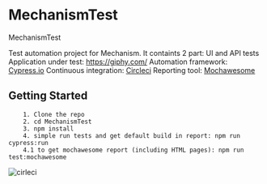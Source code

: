 # MechanismTest
 MechanismTest

Test automation project for Mechanism. It containts 2 part: UI and API tests
Application under test: https://giphy.com/
Automation framework: [Cypress.io](https://www.cypress.io/)
Continuous integration: [Circleci](https://circleci.com)
Reporting tool: [Mochawesome](https://www.npmjs.com/package/mochawesome)

## Getting Started

        1. Clone the repo
        2. cd MechanismTest
        3. npm install
        4. simple run tests and get default build in report: npm run cypress:run
        4.1 to get mochawesome report (including HTML pages): npm run test:mochawesome



![cirleci](https://ibb.co/m93BKvz)

